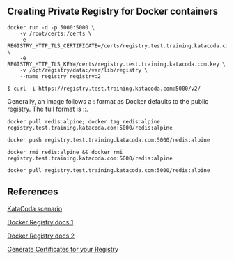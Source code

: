 ## Creating Private Registry for Docker containers

```
docker run -d -p 5000:5000 \
    -v /root/certs:/certs \
    -e REGISTRY_HTTP_TLS_CERTIFICATE=/certs/registry.test.training.katacoda.com.crt \
    -e REGISTRY_HTTP_TLS_KEY=/certs/registry.test.training.katacoda.com.key \
    -v /opt/registry/data:/var/lib/registry \
    --name registry registry:2
```

```
$ curl -i https://registry.test.training.katacoda.com:5000/v2/
```
Generally, an image follows a <name>:<tag> format as Docker defaults to the public registry. The full format is <registry-url>:<name>:<tag>.
```
docker pull redis:alpine; docker tag redis:alpine registry.test.training.katacoda.com:5000/redis:alpine
```
  
```
docker push registry.test.training.katacoda.com:5000/redis:alpine
```

```
docker rmi redis:alpine && docker rmi registry.test.training.katacoda.com:5000/redis:alpine
```

```
docker pull registry.test.training.katacoda.com:5000/redis:alpine
```

## References

[KataCoda scenario](https://www.katacoda.com/courses/docker-production/launch-private-registry)

[Docker Registry docs 1](https://docs.docker.com/registry/)

[Docker Registry docs 2](https://docs.docker.com/registry/deploying/)

[Generate Certificates for your Registry](letsencrypt.org)
